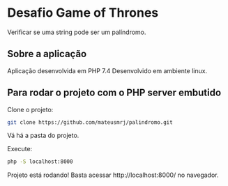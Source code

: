 # Desafio Game of Thrones

Verificar se uma string pode ser um palíndromo.

## Sobre a aplicação

Aplicação desenvolvida em PHP 7.4
Desenvolvido em ambiente linux.

## Para rodar o projeto com o PHP server embutido

Clone o projeto:
```sh
git clone https://github.com/mateusmrj/palindromo.git
```
Vá há a pasta do projeto.

Execute:

```sh
php -S localhost:8000

```

Projeto está rodando! Basta acessar http://localhost:8000/ no navegador.